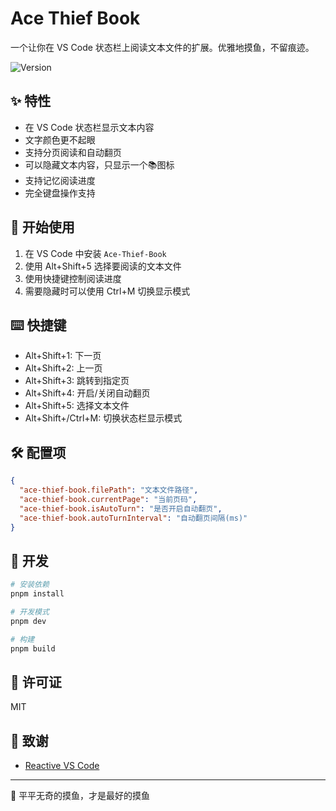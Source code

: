 # Ace Thief Book

一个让你在 VS Code 状态栏上阅读文本文件的扩展。优雅地摸鱼，不留痕迹。

<img alt="Version" src="https://img.shields.io/visual-studio-marketplace/v/kutius.ace-thief-book">

## ✨ 特性

- 在 VS Code 状态栏显示文本内容
- 文字颜色更不起眼
- 支持分页阅读和自动翻页
- 可以隐藏文本内容，只显示一个📚图标
- 支持记忆阅读进度
- 完全键盘操作支持

## 🚀 开始使用

1. 在 VS Code 中安装 `Ace-Thief-Book`
2. 使用 Alt+Shift+5 选择要阅读的文本文件
3. 使用快捷键控制阅读进度
4. 需要隐藏时可以使用 Ctrl+M 切换显示模式

## ⌨️ 快捷键

- Alt+Shift+1: 下一页
- Alt+Shift+2: 上一页
- Alt+Shift+3: 跳转到指定页
- Alt+Shift+4: 开启/关闭自动翻页
- Alt+Shift+5: 选择文本文件
- Alt+Shift+/Ctrl+M: 切换状态栏显示模式

## 🛠️ 配置项

```json
{
  "ace-thief-book.filePath": "文本文件路径",
  "ace-thief-book.currentPage": "当前页码",
  "ace-thief-book.isAutoTurn": "是否开启自动翻页",
  "ace-thief-book.autoTurnInterval": "自动翻页间隔(ms)"
}
```

## 🔧 开发

```bash
# 安装依赖
pnpm install

# 开发模式
pnpm dev

# 构建
pnpm build
```

## 📝 许可证

MIT

## 🌟 致谢

- [Reactive VS Code](https://kermanx.github.io/reactive-vscode/)

---
🎯 平平无奇的摸鱼，才是最好的摸鱼